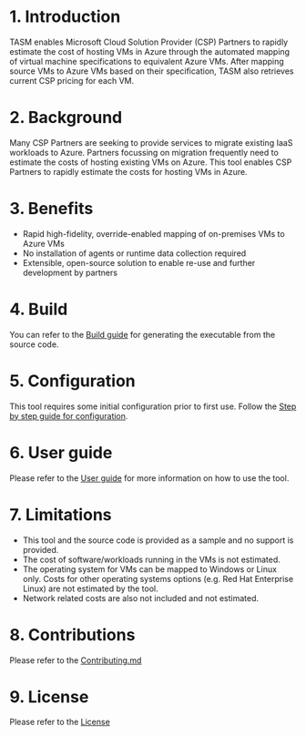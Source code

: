 
#  1. Introduction
TASM enables Microsoft Cloud Solution Provider (CSP) Partners to rapidly estimate the cost of hosting VMs in Azure through the automated mapping of virtual machine specifications to equivalent Azure VMs. After mapping source VMs to Azure VMs based on their specification, TASM also retrieves current CSP pricing for each VM.

# 2. Background
Many CSP Partners are seeking to provide services to migrate existing IaaS workloads to Azure. Partners focussing on migration frequently need to estimate the costs of hosting existing VMs on Azure. This tool enables CSP Partners to rapidly estimate the costs for hosting VMs in Azure.

# 3. Benefits
* Rapid high-fidelity, override-enabled mapping of on-premises VMs to Azure VMs
* No installation of agents or runtime data collection required
* Extensible, open-source solution to enable re-use and further development by partners

# 4. Build
You can refer to the [Build guide][1] for generating the executable from the source code.

# 5. Configuration
This tool requires some initial configuration prior to first use. Follow the [Step by step guide for configuration][2].

# 6. User guide
Please refer to the [User guide][3] for more information on how to use the tool.

# 7. Limitations
* This tool and the source code is provided as a sample and no support is provided. 
* The cost of software/workloads running in the VMs is not estimated.
* The operating system for VMs can be mapped to Windows or Linux only. Costs for other operating systems options (e.g. Red Hat Enterprise Linux) are not estimated by the tool.
* Network related costs are also not included and not estimated.

# 8. Contributions
Please refer to the [Contributing.md][4]

# 9. License
Please refer to the [License][5]

[1]: docs/Build.md
[2]: docs/Configure.md
[3]: docs/UserGuide.md
[4]: Contributing.md
[5]: LICENSE
